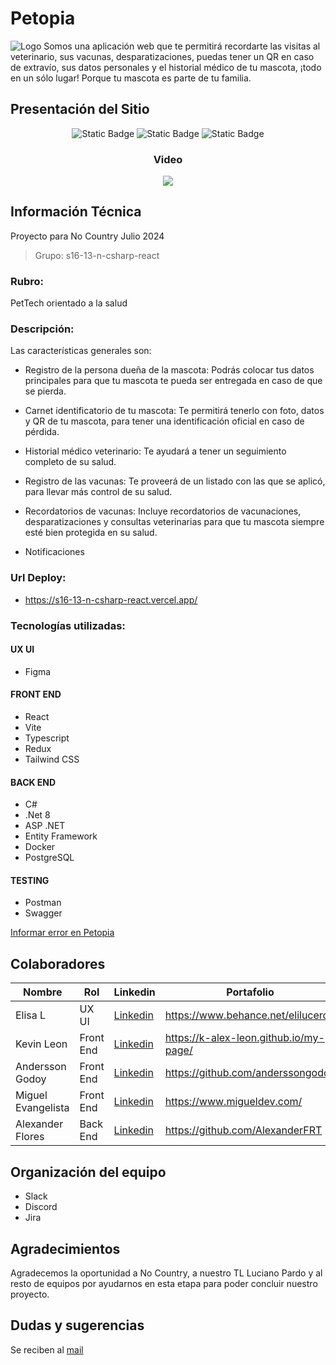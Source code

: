 # **Petopia** 
![Logo](https://github.com/elibelu/pruebas/blob/main/img/dog.png)
Somos una aplicación web que te permitirá recordarte las visitas al veterinario, sus vacunas, desparatizaciones, puedas tener un QR en caso de extravío, sus datos personales y el historial médico de tu mascota, ¡todo en un sólo lugar!
Porque tu mascota es parte de tu familia. 

## Presentación del Sitio

<div align="center" >
  <a> 
   
![Static Badge](https://github.com/elibelu/pruebas/blob/main/img/5.jpg)
![Static Badge](https://github.com/elibelu/pruebas/blob/main/img/6.jpg)
![Static Badge](https://github.com/elibelu/pruebas/blob/main/img/para%20petopia.jpg)

</a>

### Video

<p><a href="https://youtu.be/NcJP6kg5avk?si=HbewX-_1ba9h9o6t" target="_blank"><img src="https://github.com/elibelu/pruebas/blob/main/img/img%20para%20video%20petopia.jpg"/></a></p>

</div>

## Información Técnica
Proyecto para No Country Julio 2024
 > Grupo: s16-13-n-csharp-react

### Rubro: 
PetTech orientado a la salud

### Descripción: 
Las características generales son:
- Registro de la persona dueña de la mascota: Podrás colocar tus datos principales para que tu mascota te pueda ser entregada en caso de que se pierda.

- Carnet identificatorio de tu mascota: Te permitirá tenerlo con foto, datos y QR de tu mascota, para tener una identificación oficial en caso de pérdida.

- Historial médico veterinario: Te ayudará a tener un seguimiento completo de su salud.

- Registro de las vacunas: Te proveerá de un listado con las que se aplicó, para llevar más control de su salud.

- Recordatorios de vacunas: Incluye recordatorios de vacunaciones, desparatizaciones y consultas veterinarias para que tu mascota siempre esté bien protegida en su salud.
- Notificaciones

### Url Deploy:
- https://s16-13-n-csharp-react.vercel.app/

### Tecnologías utilizadas: 
#### UX UI
- Figma
#### FRONT END
- React
- Vite
- Typescript
- Redux
- Tailwind CSS	
#### BACK END
- C#
- .Net 8
- ASP .NET
- Entity Framework
- Docker
- PostgreSQL
#### TESTING
- Postman
- Swagger

[Informar error en Petopia](mailto:esportsmelg@gmail.com)


## Colaboradores

| Nombre                | Rol         | Linkedin                                                     | Portafolio                           |
|-----------------------|-------------|--------------------------------------------------------------|--------------------------------------|
| Elisa L               | UX UI       |[Linkedin](https://www.linkedin.com/in/elilucero)             |https://www.behance.net/elilucero     |
| Kevin Leon            | Front End   |[Linkedin](https://www.linkedin.com/in/kevin-león-242891217/) |https://k-alex-leon.github.io/my-page/|
| Andersson Godoy       | Front End   |[Linkedin](https://www.linkedin.com/in/andergodoy/)           |https://github.com/anderssongodoy     |
| Miguel Evangelista    | Front End   |[Linkedin](https://www.linkedin.com/in/miguelaer/)            |https://www.migueldev.com/            |
| Alexander Flores      | Back End    |[Linkedin](https://www.linkedin.com/in/alexanderfloresreyes/) |https://github.com/AlexanderFRT       |



## Organización del equipo
- Slack
- Discord
- Jira

## Agradecimientos
Agradecemos la oportunidad a No Country, a nuestro TL Luciano Pardo y al resto de equipos por ayudarnos en esta etapa para poder concluir nuestro proyecto.

## Dudas y sugerencias 
Se reciben al [mail](esportsmelg@gmail.com)

